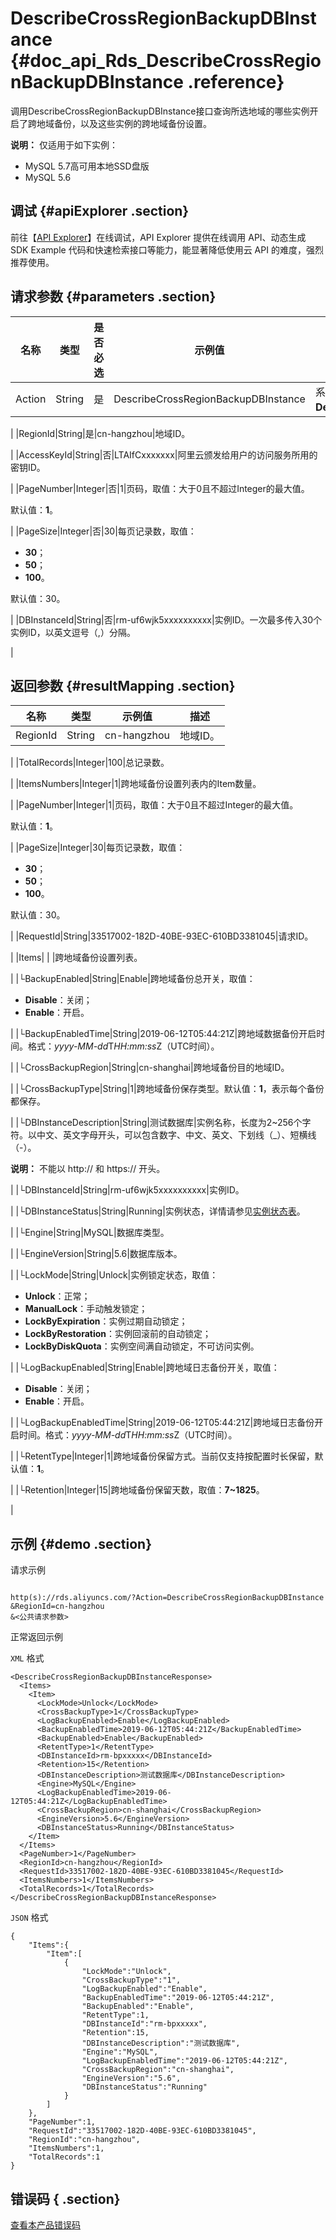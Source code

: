 # DescribeCrossRegionBackupDBInstance {#doc_api_Rds_DescribeCrossRegionBackupDBInstance .reference}

调用DescribeCrossRegionBackupDBInstance接口查询所选地域的哪些实例开启了跨地域备份，以及这些实例的跨地域备份设置。

**说明：** 仅适用于如下实例：

-   MySQL 5.7高可用本地SSD盘版
-   MySQL 5.6

## 调试 {#apiExplorer .section}

前往【[API Explorer](https://api.aliyun.com/#product=Rds&api=DescribeCrossRegionBackupDBInstance)】在线调试，API Explorer 提供在线调用 API、动态生成 SDK Example 代码和快速检索接口等能力，能显著降低使用云 API 的难度，强烈推荐使用。

## 请求参数 {#parameters .section}

|名称|类型|是否必选|示例值|描述|
|--|--|----|---|--|
|Action|String|是|DescribeCrossRegionBackupDBInstance|系统规定参数，取值：**DescribeCrossRegionBackupDBInstance**。

 |
|RegionId|String|是|cn-hangzhou|地域ID。

 |
|AccessKeyId|String|否|LTAIfCxxxxxxx|阿里云颁发给用户的访问服务所用的密钥ID。

 |
|PageNumber|Integer|否|1|页码，取值：大于0且不超过Integer的最大值。

 默认值：**1**。

 |
|PageSize|Integer|否|30|每页记录数，取值：

 -   **30**；
-   **50**；
-   **100**。

 默认值：30。

 |
|DBInstanceId|String|否|rm-uf6wjk5xxxxxxxxxx|实例ID。一次最多传入30个实例ID，以英文逗号（,）分隔。

 |

## 返回参数 {#resultMapping .section}

|名称|类型|示例值|描述|
|--|--|---|--|
|RegionId|String|cn-hangzhou|地域ID。

 |
|TotalRecords|Integer|100|总记录数。

 |
|ItemsNumbers|Integer|1|跨地域备份设置列表内的Item数量。

 |
|PageNumber|Integer|1|页码，取值：大于0且不超过Integer的最大值。

 默认值：**1**。

 |
|PageSize|Integer|30|每页记录数，取值：

 -   **30**；
-   **50**；
-   **100**。

 默认值：30。

 |
|RequestId|String|33517002-182D-40BE-93EC-610BD3381045|请求ID。

 |
|Items| | |跨地域备份设置列表。

 |
|└BackupEnabled|String|Enable|跨地域备份总开关，取值：

 -   **Disable**：关闭；
-   **Enable**：开启。

 |
|└BackupEnabledTime|String|2019-06-12T05:44:21Z|跨地域数据备份开启时间。格式：*yyyy-MM-dd*T*HH:mm:ss*Z（UTC时间）。

 |
|└CrossBackupRegion|String|cn-shanghai|跨地域备份目的地域ID。

 |
|└CrossBackupType|String|1|跨地域备份保存类型。默认值：**1**，表示每个备份都保存。

 |
|└DBInstanceDescription|String|测试数据库|实例名称，长度为2~256个字符。以中文、英文字母开头，可以包含数字、中文、英文、下划线（\_）、短横线（-）。

 **说明：** 不能以 http:// 和 https:// 开头。

 |
|└DBInstanceId|String|rm-uf6wjk5xxxxxxxxxx|实例ID。

 |
|└DBInstanceStatus|String|Running|实例状态，详情请参见[实例状态表](~~26315~~)。

 |
|└Engine|String|MySQL|数据库类型。

 |
|└EngineVersion|String|5.6|数据库版本。

 |
|└LockMode|String|Unlock|实例锁定状态，取值：

 -   **Unlock**：正常；
-   **ManualLock**：手动触发锁定；
-   **LockByExpiration**：实例过期自动锁定；
-   **LockByRestoration**：实例回滚前的自动锁定；
-   **LockByDiskQuota**：实例空间满自动锁定，不可访问实例。

 |
|└LogBackupEnabled|String|Enable|跨地域日志备份开关，取值：

 -   **Disable**：关闭；
-   **Enable**：开启。

 |
|└LogBackupEnabledTime|String|2019-06-12T05:44:21Z|跨地域日志备份开启时间。格式：*yyyy-MM-dd*T*HH:mm:ss*Z（UTC时间）。

 |
|└RetentType|Integer|1|跨地域备份保留方式。当前仅支持按配置时长保留，默认值：**1**。

 |
|└Retention|Integer|15|跨地域备份保留天数，取值：**7~1825**。

 |

## 示例 {#demo .section}

请求示例

``` {#request_demo}

http(s)://rds.aliyuncs.com/?Action=DescribeCrossRegionBackupDBInstance
&RegionId=cn-hangzhou
&<公共请求参数>

```

正常返回示例

`XML` 格式

``` {#xml_return_success_demo}
<DescribeCrossRegionBackupDBInstanceResponse>
  <Items>
    <Item>
      <LockMode>Unlock</LockMode>
      <CrossBackupType>1</CrossBackupType>
      <LogBackupEnabled>Enable</LogBackupEnabled>
      <BackupEnabledTime>2019-06-12T05:44:21Z</BackupEnabledTime>
      <BackupEnabled>Enable</BackupEnabled>
      <RetentType>1</RetentType>
      <DBInstanceId>rm-bpxxxxx</DBInstanceId>
      <Retention>15</Retention>
      <DBInstanceDescription>测试数据库</DBInstanceDescription>
      <Engine>MySQL</Engine>
      <LogBackupEnabledTime>2019-06-12T05:44:21Z</LogBackupEnabledTime>
      <CrossBackupRegion>cn-shanghai</CrossBackupRegion>
      <EngineVersion>5.6</EngineVersion>
      <DBInstanceStatus>Running</DBInstanceStatus>
    </Item>
  </Items>
  <PageNumber>1</PageNumber>
  <RegionId>cn-hangzhou</RegionId>
  <RequestId>33517002-182D-40BE-93EC-610BD3381045</RequestId>
  <ItemsNumbers>1</ItemsNumbers>
  <TotalRecords>1</TotalRecords>
</DescribeCrossRegionBackupDBInstanceResponse>

```

`JSON` 格式

``` {#json_return_success_demo}
{
	"Items":{
		"Item":[
			{
				"LockMode":"Unlock",
				"CrossBackupType":"1",
				"LogBackupEnabled":"Enable",
				"BackupEnabledTime":"2019-06-12T05:44:21Z",
				"BackupEnabled":"Enable",
				"RetentType":1,
				"DBInstanceId":"rm-bpxxxxx",
				"Retention":15,
				"DBInstanceDescription":"测试数据库",
				"Engine":"MySQL",
				"LogBackupEnabledTime":"2019-06-12T05:44:21Z",
				"CrossBackupRegion":"cn-shanghai",
				"EngineVersion":"5.6",
				"DBInstanceStatus":"Running"
			}
		]
	},
	"PageNumber":1,
	"RequestId":"33517002-182D-40BE-93EC-610BD3381045",
	"RegionId":"cn-hangzhou",
	"ItemsNumbers":1,
	"TotalRecords":1
}
```

## 错误码 { .section}

[查看本产品错误码](https://error-center.aliyun.com/status/product/Rds)

